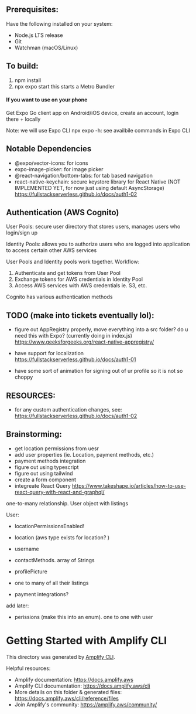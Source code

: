 ## Prerequisites: 

Have the following installed on your system: 
- Node.js LTS release 
- Git
- Watchman (macOS/Linux)

## To build: 
1) npm install 
2) npx expo start
    this starts a Metro Bundler 

#### If you want to use on your phone
Get Expo Go client app on Android/iOS device, create an account, login there + locally 


Note: we will use Expo CLI 
npx expo -h: see availbile commands in Expo CLI 


## Notable Dependencies 
  -  @expo/vector-icons: for icons 
  -  expo-image-picker: for image picker 
  - @react-navigation/bottom-tabs: for tab based navigation 
 - react-native-keychain: secure keystore library for React Native (NOT IMPLEMENTED YET, for now just using default AsyncStorage) https://fullstackserverless.github.io/docs/auth1-02

## Authentication (AWS Cognito)
User Pools: secure user directory that stores users, manages users who login/sign up 


Identity Pools: allows you to authorize users who are logged into application to access certain other AWS services 

User Pools and Identity pools work together. Workflow: 
1) Authenticate and get tokens from User Pool 
2) Exchange tokens for AWS credentials in Identity Pool 
3) Access AWS services with AWS credentials  ie. S3, etc. 


Cognito has various authentication methods 


## TODO (make into tickets eventually lol): 
- figure out AppRegistry properly, move everything into a src folder? do u need this with Expo? (currently doing in index.js)
https://www.geeksforgeeks.org/react-native-appregistry/

- have support for localization 
https://fullstackserverless.github.io/docs/auth1-01
- have some sort of animation for signing out of ur profile so it is not so choppy 

## RESOURCES: 
- for any custom authentication changes, see: https://fullstackserverless.github.io/docs/auth1-02



## Brainstorming: 
- get location permissions from uesr 
- add user properties (ie. Location, payment  methods, etc.)
- payment methods integration 
- figure out using typescript 
- figure out using tailwind 
- create a form component 
- integreate React Query 
https://www.takeshape.io/articles/how-to-use-react-query-with-react-and-graphql/


one-to-many relationship. User object with listings



User: 
- locationPermissionsEnabled!

- location (aws type exists for location? )
- username 
- contactMethods. array of Strings
- profilePicture 
- one to many of all their listings 
- payment integrations? 


add later: 
- perissions (make this into an enum). one to one with user 


# Getting Started with Amplify CLI
This directory was generated by [Amplify CLI](https://docs.amplify.aws/cli).

Helpful resources:
- Amplify documentation: https://docs.amplify.aws
- Amplify CLI documentation: https://docs.amplify.aws/cli
- More details on this folder & generated files: https://docs.amplify.aws/cli/reference/files
- Join Amplify's community: https://amplify.aws/community/

